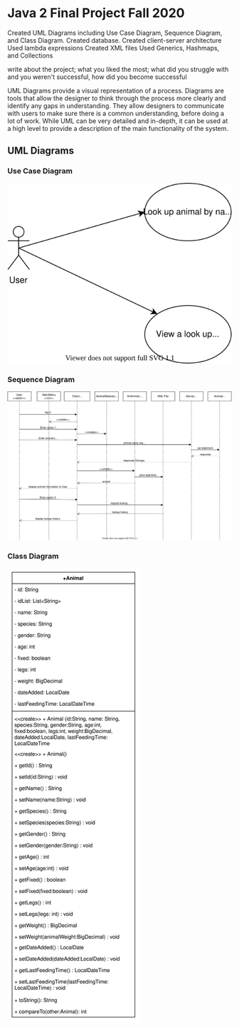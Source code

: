 # Java 2 Final Project Fall 2020

Created UML Diagrams including Use Case Diagram, Sequence Diagram, and Class Diagram.
Created database.
Created client-server architecture
Used lambda expressions
Created XML files
Used Generics, Hashmaps, and Collections

write about the project; what you liked the most;
what did you struggle with and you weren't successful, how did you become successful

UML Diagrams provide a visual representation of a process.  Diagrams are tools that
allow the designer to think through the process more clearly and identify any gaps
in understanding.  They allow designers to communicate with users to make sure there
is a common understanding, before doing a lot of work.
While UML can be very detailed and in-depth, it can be used at a high level to
provide a description of the main functionality of the system.

## UML Diagrams

### Use Case Diagram
![Use Case Diagram](UML_Diagrams/Animal_Use_Case_Diagram.svg)


### Sequence Diagram
![Sequence Diagram](UML_Diagrams/Animal_Sequence_Diagram.svg)

### Class Diagram
![Class Diagram](UML_Diagrams/Animal_Class_Diagram.svg)

